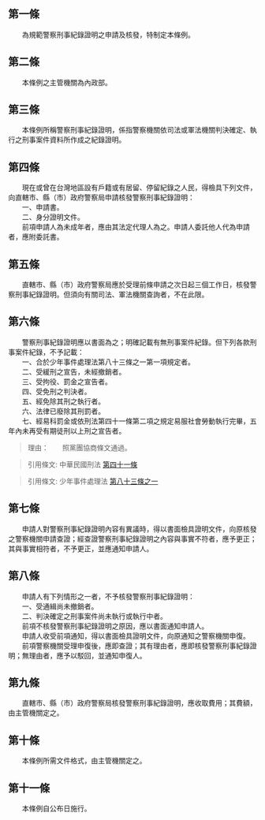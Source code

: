 第一條 
-------
　　為規範警察刑事紀錄證明之申請及核發，特制定本條例。  


第二條 
-------
　　本條例之主管機關為內政部。  


第三條 
-------
　　本條例所稱警察刑事紀錄證明，係指警察機關依司法或軍法機關判決確定、執行之刑事案件資料所作成之紀錄證明。  


第四條 
-------
　　現在或曾在台灣地區設有戶籍或有居留、停留紀錄之人民，得檢具下列文件，向直轄市、縣（市）政府警察局申請核發警察刑事紀錄證明：  
　　一、申請書。  
　　二、身分證明文件。  
　　前項申請人為未成年者，應由其法定代理人為之。申請人委託他人代為申請者，應附委託書。  


第五條 
-------
　　直轄市、縣（市）政府警察局應於受理前條申請之次日起三個工作日，核發警察刑事紀錄證明。但須向有關司法、軍法機關查詢者，不在此限。  


第六條 
-------
　　警察刑事紀錄證明應以書面為之；明確記載有無刑事案件紀錄。但下列各款刑事案件紀錄，不予記載：  
　　一、合於少年事件處理法第八十三條之一第一項規定者。  
　　二、受緩刑之宣告，未經撤銷者。  
　　三、受拘役、罰金之宣告者。  
　　四、受免刑之判決者。  
　　五、經免除其刑之執行者。  
　　六、法律已廢除其刑罰者。  
　　七、經易科罰金或依刑法第四十一條第二項之規定易服社會勞動執行完畢，五年內未再受有期徒刑以上刑之宣告者。  
> 理由：　　照黨團協商條文通過。

> 引用條文: 中華民國刑法 [第四十一條](../../法務/刑事/中華民國刑法.md#第四十一條-)

> 引用條文: 少年事件處理法 [第八十三條之一](../../法務/刑事/少年事件處理法.md#第八十三條之一)



第七條 
-------
　　申請人對警察刑事紀錄證明內容有異議時，得以書面檢具證明文件，向原核發之警察機關申請查證；經查證警察刑事紀錄證明之內容與事實不符者，應予更正；其與事實相符者，不予更正，並應通知申請人。  


第八條 
-------
　　申請人有下列情形之一者，不予核發警察刑事紀錄證明：  
　　一、受通緝尚未撤銷者。  
　　二、判決確定之刑事案件尚未執行或執行中者。  
　　前項不核發警察刑事紀錄證明之原因，應以書面通知申請人。  
　　申請人收受前項通知，得以書面檢具證明文件，向原通知之警察機關申復。  
　　前項警察機關受理申復後，應即查證；其有理由者，應即核發警察刑事紀錄證明；無理由者，應予以駁回，並通知申復人。  


第九條 
-------
　　直轄市、縣（市）政府警察局核發警察刑事紀錄證明，應收取費用；其費額，由主管機關定之。  


第十條 
-------
　　本條例所需文件格式，由主管機關定之。  


第十一條 
---------
　　本條例自公布日施行。